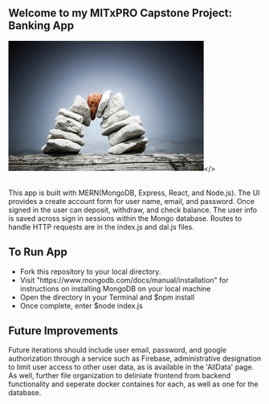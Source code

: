 <h2>Welcome to my MITxPRO Capstone Project: Banking App</h2>

<img src="public/keystone.jpg"></>
<br></br>
<p>This app is built with MERN(MongoDB, Express, React, and Node.js).  The UI provides a create account form for user name, email, and password.  Once signed in the user can deposit, withdraw, and check balance.  The user info is saved across sign in sessions within the Mongo database.  Routes to handle HTTP requests are in the index.js and dal.js files.</p>

<h2>To Run App</h2>

<ul>
  <li>Fork this repository to your local directory.</li>
  <li>Visit "https://www.mongodb.com/docs/manual/installation" for instructions on installing MongoDB on       your local machine</li>
  <li>Open the directory in your Terminal and $npm install</li>
  <li>Once complete, enter $node index.js</li>
</ul>

<h2>Future Improvements</h2>

<p>Future iterations should include user email, password, and google authorization through a service such as Firebase, administrative designation to limit user access to other user data, as is available in the 'AllData' page.  As well, further file organization to deliniate frontend from backend functionality and seperate docker containes for each, as well as one for the database.</p>


